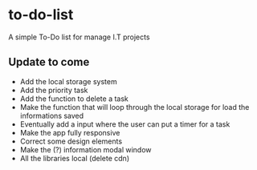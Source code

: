 # to-do-list
A simple To-Do list for manage I.T projects


## Update to come
- Add the local storage system
- Add the priority task
- Add the function to delete a task
- Make the function that will loop through the local storage for load the informations saved
- Eventually add a input where the user can put a timer for a task
- Make the app fully responsive
- Correct some design elements
- Make the (?) information modal window
- All the libraries local (delete cdn)